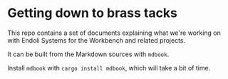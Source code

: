 Getting down to brass tacks
===========================

This repo contains a set of documents explaining what we're working
on with Endoli Systems for the Workbench and related projects.

It can be built from the Markdown sources with `mdbook`.

Install `mdbook` with `cargo install mdbook`, which will take a bit
of time.
